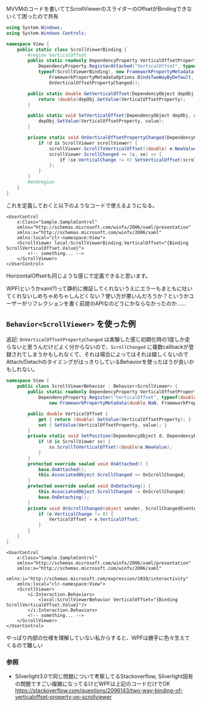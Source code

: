 MVVMのコードを書いててScrollViewerのスライダーのOffsetがBindingできないくて困ったので共有

```C#
using System.Windows;
using System.Windows.Controls;

namespace View {
    public static class ScrollViewerBinding {
        #region VerticalOffset
        public static readonly DependencyProperty VerticalOffsetProperty =
            DependencyProperty.RegisterAttached("VerticalOffset", typeof(double),
            typeof(ScrollViewerBinding), new FrameworkPropertyMetadata(double.NaN,
                FrameworkPropertyMetadataOptions.BindsTwoWayByDefault,
                OnVerticalOffsetPropertyChanged));

        public static double GetVerticalOffset(DependencyObject depObj) {
            return (double)depObj.GetValue(VerticalOffsetProperty);
        }

        public static void SetVerticalOffset(DependencyObject depObj, double value) {
            depObj.SetValue(VerticalOffsetProperty, value);
        }

        private static void OnVerticalOffsetPropertyChanged(DependencyObject d, DependencyPropertyChangedEventArgs e) {
            if (d is ScrollViewer scrollViewer) {
                scrollViewer.ScrollToVerticalOffset((double) e.NewValue);
                scrollViewer.ScrollChanged += (s, se) => {
                    if (se.VerticalChange != 0) SetVerticalOffset(scrollViewer, se.VerticalOffset);
                };
            }
        }
        #endregion
    }
}
```

これを定義しておくと以下のようなコードで使えるようになる。

```xaml
<UserControl
    x:Class="Sample.SampleControl"
    xmlns="http://schemas.microsoft.com/winfx/2006/xaml/presentation"
    xmlns:x="http://schemas.microsoft.com/winfx/2006/xaml"
    xmlns:local="clr-namespace:View">
    <ScrollViewer local:ScrollViewerBinding.VerticalOffset="{Binding ScrollVerticalOffset.Value}">
        <!-- something... -->
    </ScrollViewer>
</UserControl>
```

HorizontalOffsetも同じような感じで定義できると思います。

WPF(というかxaml?)って静的に検証してくれないうえにエラーもまともに吐いてくれないしめちゃめちゃしんどくない？使い方が悪いんだろうか？というかユーザーがリフレクションを書く前提のAPIなのどうにかならなかったのか……

## `Behavior<ScrollViewer>` を使った例

追記: `OnVerticalOffsetPropertyChanged` は実験した感じ初期化時の1度しか走らないと思うんだけどよく分からないので、`ScrollChanged` に複数callbackが登録されてしまうかもしれなくて、それは場合によってはそれは嬉しくないのでAttach/DetachのタイミングがはっきりしているBehaviorを使ったほうが良いかもしれない。

```C#
namespace View {
    public class ScrollViewerBehavior : Behavior<ScrollViewer> {
        public static readonly DependencyProperty VerticalOffsetProperty =
            DependencyProperty.Register("VerticalOffset", typeof(double), typeof(LVScrollEventHandlingBehavior), 
                new FrameworkPropertyMetadata(double.NaN, FrameworkPropertyMetadataOptions.BindsTwoWayByDefault, SetPosition)); 

        public double VerticalOffset {
            get { return (double) GetValue(VerticalOffsetProperty); }
            set { SetValue(VerticalOffsetProperty, value); }
        }
        private static void SetPosition(DependencyObject d, DependencyPropertyChangedEventArgs e) {
            if (d is ScrollViewer sv) {
                sv.ScrollToVerticalOffset((double)e.NewValue);
            }
        }
        protected override sealed void OnAttached() {
            base.OnAttached();
            this.AssociatedObject.ScrollChanged += OnScrollChanged;
        }
        protected override sealed void OnDetaching() {
            this.AssociatedObject.ScrollChanged -= OnScrollChanged;
            base.OnDetaching();
        }
        private void OnScrollChanged(object sender, ScrollChangedEventArgs e) {
            if (e.VerticalChange != 0) {
                VerticalOffset = e.VerticalOffset;
            }
        }
    }
}
```

```xaml
<UserControl
    x:Class="Sample.SampleControl"
    xmlns="http://schemas.microsoft.com/winfx/2006/xaml/presentation"
    xmlns:x="http://schemas.microsoft.com/winfx/2006/xaml"
    xmlns:i="http://schemas.microsoft.com/expression/2010/interactivity"
    xmlns:local="clr-namespace:View">
    <ScrollViewer>
        <i:Interaction.Behaviors>
            <local:ScrollViewerBehavior VerticalOffset="{Binding ScrollVerticalOffset.Value}"/>
        </i:Interaction.Behaviors>
        <!-- something... -->
    </ScrollViewer>
</UserControl>
```

やっぱり内部の仕様を理解していない私からすると、WPFは勝手に色々生えてくるので難しい

### 参照

- Silverlight3.0で同じ問題について考察してるStackoverflow, Silverlight固有の問題ですごい複雑になってるけどWPFは上記のコードだけでOK <https://stackoverflow.com/questions/2096143/two-way-binding-of-verticaloffset-property-on-scrollviewer>

